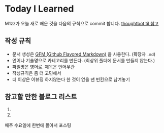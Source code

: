 # Today I Learned

M1zz가 오늘 새로 배운 것을 다음의 규칙으로 commit 합니다. [thoughtbot til 참고](https://github.com/thoughtbot/til)

## 작성 규칙
- 문서 생성은 [GFM (Github Flavored Markdown)](https://help.github.com/articles/github-flavored-markdown/) 을 사용한다. (확장자 `.md`)
- 언어나 기술명으로 카테고리를 만든다. (최상위 폴더에 문서를 만들지 않는다.)
- 파일명은 영어로. 제목은 언어무관
- 작성규칙은 좀 더 고민해서
- 더 이상은 어뷰징 하지않는다 한 것이 없을 땐 빈칸으로 남겨놓기

## 참고할 만한 블로그 리스트
1.
2.

매주 수요일에 한번에 몰아서 포스팅
